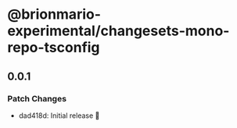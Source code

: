 # @brionmario-experimental/changesets-mono-repo-tsconfig

## 0.0.1

### Patch Changes

- dad418d: Initial release 🚀
